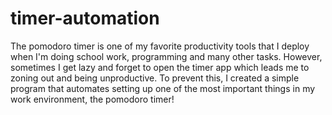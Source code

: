 # timer-automation
The pomodoro timer is one of my favorite productivity tools that I deploy when I'm doing school work, programming and many other tasks. However, sometimes I get lazy and forget to open the timer app which leads me to zoning out and being unproductive. To prevent this, I created a simple program that automates setting up one of the most important things in my work environment, the pomodoro timer! 
